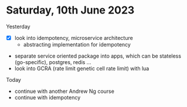 # Saturday, 10th June 2023

Yesterday
- [x] look into idempotency, microservice architecture
	- abstracting implementation for idempotency
- separate service oriented package into apps, which can be stateless (go-specific), postgres, redis ...
- look into GCRA (rate limit genetic cell rate limit) with lua

Today
- continue with another Andrew Ng course
- continue with idempotency
